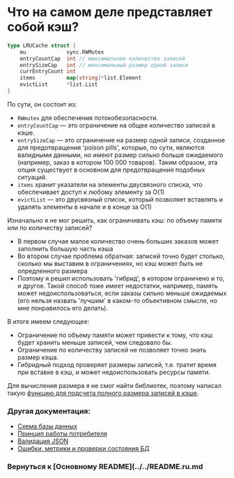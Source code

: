 # Что на самом деле представляет собой кэш?
```Go
type LRUCache struct {
	mu             sync.RWMutex
	entryCountCap  int // максимальное количество записей
	entrySizeCap   int // максимальный размер одной записи
	currEntryCount int
	items          map[string]*list.Element
	evictList      *list.List
}
```
По сути, он состоит из:
- `RWmutex` для обеспечения потокобезопасности.
- `entryCountCap` — это ограничение на общее количество записей в кэше.
- `entrySizeCap` — это ограничение на размер одной записи, созданное для предотвращения 'poison pills', которые, по сути, являются валидными данными, но имеют размер сильно больше ожидаемого (например, заказ в котором 100 000 товаров). Таким образом, эта опция существует в основном для предотвращения подобных ситуаций.
- `items` хранит указатели на элементы двусвязного списка, что обеспечивает доступ к любому элементу за O(1)
- `evictList` — это двусвязный список, который позволяет вставлять и удалять элементы в начале и в конце за O(1)

Изначально я не мог решить, как ограничивать кэш: по объему памяти или по количеству записей?
* В первом случае малое количество очень больших заказов может заполнить большую часть кэша
* Во втором случае проблема обратная: записей точно будет столько, сколько мы выставим в ограничениях, но кэш может быть не опредленного размера
* Поэтому я решил использовать 'гибрид', в котором ограничено и то, и другое. Такой способ тоже имеет недостатки, например, память может недоиспользоваться, если заказы сильно меньше ожидаемых (его нельзя назвать 'лучшим' в каком-то объективном смысле, но мне понравилось его делать).

В итоге имеем следующее:
*   Ограничение по объему памяти может привести к тому, что кэш будет хранить меньше записей, чем следовало бы.
*   Ограничение по количеству записей не позволяет точно знать размер кэша.
*   Гибридный подход проверяет размеры записей, т.е. тратит время при вставке в кэш, и может недоиспользовать ресурсы памяти.

Для вычисления размера я не смог найти библиотек, поэтому написал такую [функцию для подсчета полного размера записей в кэше](../internal/pkg/sizeof/calculator.go).

### Другая документация:
* [Схема базы данных](database.ru.md)
* [Принцип работы потребителя](consumer.ru.md)
* [Валидация JSON](validation.ru.md)
* [Ошибки, метрики и проверки состояния БД](misc.ru.md)

### Вернуться к [Основному README](../../README.ru.md
